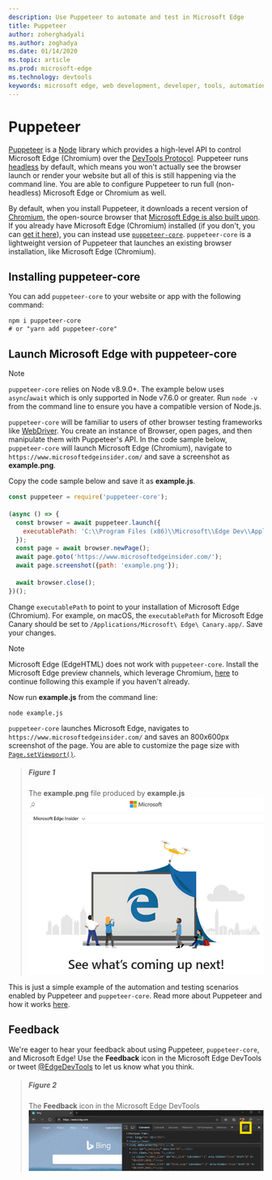 ```yaml
---
description: Use Puppeteer to automate and test in Microsoft Edge
title: Puppeteer
author: zoherghadyali
ms.author: zoghadya
ms.date: 01/14/2020
ms.topic: article
ms.prod: microsoft-edge
ms.technology: devtools
keywords: microsoft edge, web development, developer, tools, automation, test
---
```


# Puppeteer

[Puppeteer](https://pptr.dev/) is a [Node](https://nodejs.org/) library which provides a high-level API to control Microsoft Edge (Chromium) over the [DevTools Protocol](https://chromedevtools.github.io/devtools-protocol/). Puppeteer runs [headless](https://en.wikipedia.org/wiki/Headless_browser) by default, which means you won't actually see the browser launch or render your website but all of this is still happening via the command line. You are able to configure Puppeteer to run full (non-headless) Microsoft Edge or Chromium as well.

By default, when you install Puppeteer, it downloads a recent version of [Chromium](https://www.chromium.org/Home), the open-source browser that [Microsoft Edge is also built upon](https://blogs.windows.com/windowsexperience/2018/12/06/microsoft-edge-making-the-web-better-through-more-open-source-collaboration/). If you already have Microsoft Edge (Chromium) installed (if you don't, you can [get it here](https://www.microsoftedgeinsider.com/download)), you can instead use [`puppeteer-core`](https://pptr.dev/#?product=Puppeteer&version=v2.0.0&show=api-puppeteer-vs-puppeteer-core). `puppeteer-core` is a lightweight version of Puppeteer that launches an existing browser installation, like Microsoft Edge (Chromium).

## Installing puppeteer-core

You can add `puppeteer-core` to your website or app with the following command:

```console
npm i puppeteer-core
# or "yarn add puppeteer-core"
```

## Launch Microsoft Edge with puppeteer-core

> [!NOTE]
> `puppeteer-core` relies on Node v8.9.0+. The example below uses `async`/`await` which is only supported in Node v7.6.0 or greater. Run `node -v` from the command line to ensure you have a compatible version of Node.js.

`puppeteer-core` will be familiar to users of other browser testing frameworks like [WebDriver](./webdriver.md). You create an instance of Browser, open pages, and then manipulate them with Puppeteer's API. In the code sample below, `puppeteer-core` will launch Microsoft Edge (Chromium), navigate to `https://www.microsoftedgeinsider.com/` and save a screenshot as **example.png**.

Copy the code sample below and save it as **example.js**.

```javascript
const puppeteer = require('puppeteer-core');

(async () => {
  const browser = await puppeteer.launch({
    executablePath: 'C:\\Program Files (x86)\\Microsoft\\Edge Dev\\Application\\msedge.exe'
  });
  const page = await browser.newPage();
  await page.goto('https://www.microsoftedgeinsider.com/');
  await page.screenshot({path: 'example.png'});

  await browser.close();
})();
```

Change `executablePath` to point to your installation of Microsoft Edge (Chromium). For example, on macOS, the `executablePath` for Microsoft Edge Canary should be set to `/Applications/Microsoft\ Edge\ Canary.app/`. Save your changes. 

> [!NOTE]
> Microsoft Edge (EdgeHTML) does not work with `puppeteer-core`. Install the Microsoft Edge preview channels, which leverage Chromium, [here](https://www.microsoftedgeinsider.com/download) to continue following this example if you haven't already.

Now run **example.js** from the command line:

```console
node example.js
```

`puppeteer-core` launches Microsoft Edge, navigates to `https://www.microsoftedgeinsider.com/` and saves an 800x600px screenshot of the page. You are able to customize the page size with [`Page.setViewport()`](https://pptr.dev/#?product=Puppeteer&version=v2.0.0&show=api-pagesetviewportviewport).

> ##### Figure 1  
> The **example.png** file produced by **example.js**
> ![The example.png file produced by example.js](./media/puppeteer-example.png)  

This is just a simple example of the automation and testing scenarios enabled by Puppeteer and `puppeteer-core`. Read more about Puppeteer and how it works [here](https://pptr.dev/).

## Feedback
We're eager to hear your feedback about using Puppeteer, `puppeteer-core`, and Microsoft Edge! Use the **Feedback** icon in the Microsoft Edge DevTools or tweet [@EdgeDevTools](https://twitter.com/intent/tweet?text=@EdgeDevTools) to let us know what you think.

> ##### Figure 2
> The **Feedback** icon in the Microsoft Edge DevTools
> ![The example.png file produced by example.js](./devtools-guide-chromium/media/devtools-feedback.png)  